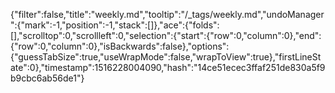 {"filter":false,"title":"weekly.md","tooltip":"/_tags/weekly.md","undoManager":{"mark":-1,"position":-1,"stack":[]},"ace":{"folds":[],"scrolltop":0,"scrollleft":0,"selection":{"start":{"row":0,"column":0},"end":{"row":0,"column":0},"isBackwards":false},"options":{"guessTabSize":true,"useWrapMode":false,"wrapToView":true},"firstLineState":0},"timestamp":1516228004090,"hash":"14ce51ecec3ffaf251de830a5f9b9cbc6ab56de1"}